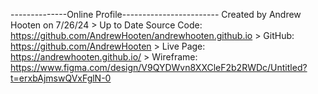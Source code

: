 --------------Online Profile------------------------
   Created by Andrew Hooten on 7/26/24
     > Up to Date Source Code: https://github.com/AndrewHooten/andrewhooten.github.io
     > GitHub: https://github.com/AndrewHooten
     > Live Page: https://andrewhooten.github.io/
    > Wireframe: https://www.figma.com/design/V9QYDWvn8XXCleF2b2RWDc/Untitled?t=erxbAjmswQVxFglN-0